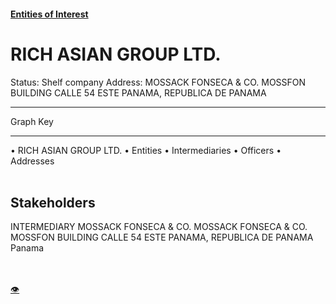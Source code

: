#### [Entities of Interest](/list.html)
<link rel="stylesheet" type="text/css" href="../../assets/style.css">

<style>
body{background-image:url("http://eoi-graphs.s3-website-eu-west-1.amazonaws.com/RICH_ASIAN_GROUP_LTD..png");background-repeat: no-repeat;background-size: contain;}
.markdown>p>span{background-color: white;}
</style>

# RICH ASIAN GROUP LTD.
<span>Status: Shelf company
Address: MOSSACK FONSECA & CO. MOSSFON BUILDING CALLE 54 ESTE PANAMA, REPUBLICA DE PANAMA
</span>

---



<div class="legend">
Graph Key
<hr>
<span class="focus">• RICH ASIAN GROUP LTD.</span>
<span class="entity">• Entities</span>
<span class="intermediary">• Intermediaries</span>
<span class="officer">• Officers</span>
<span class="address">• Addresses</span>
</div><br>


## Stakeholders
<span>INTERMEDIARY
MOSSACK FONSECA & CO.
MOSSACK FONSECA & CO. MOSSFON BUILDING CALLE 54 ESTE PANAMA, REPUBLICA DE PANAMA
Panama
</span>


<br><br><a class="contribute_button" href="Readme.md">👁</a>